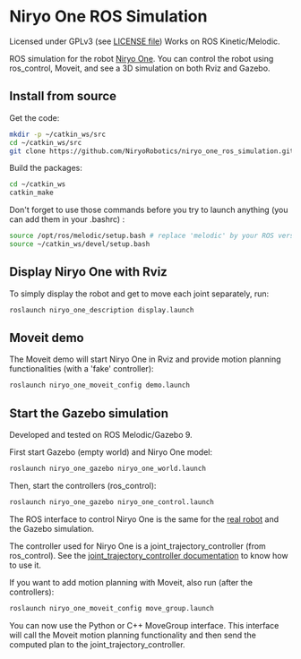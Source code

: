 # Niryo One ROS Simulation
Licensed under GPLv3 (see [LICENSE file](https://github.com/NiryoRobotics/niryo_one_ros_simulation/blob/master/LICENSE))
Works on ROS Kinetic/Melodic.

ROS simulation for the robot [Niryo One](https://niryo.com/niryo-one/). You can control the robot using ros_control, Moveit, and see a 3D simulation on both Rviz and Gazebo.

## Install from source

Get the code:

```bash
mkdir -p ~/catkin_ws/src
cd ~/catkin_ws/src
git clone https://github.com/NiryoRobotics/niryo_one_ros_simulation.git .
```

Build the packages:

```bash
cd ~/catkin_ws
catkin_make
```

Don't forget to use those commands before you try to launch anything (you can add them in your .bashrc) :

```bash
source /opt/ros/melodic/setup.bash # replace 'melodic' by your ROS version
source ~/catkin_ws/devel/setup.bash
```

## Display Niryo One with Rviz

To simply display the robot and get to move each joint separately, run:

```bash
roslaunch niryo_one_description display.launch
```

## Moveit demo

The Moveit demo will start Niryo One in Rviz and provide motion planning functionalities (with a 'fake' controller):

```bash
roslaunch niryo_one_moveit_config demo.launch
```

## Start the Gazebo simulation

Developed and tested on ROS Melodic/Gazebo 9.

First start Gazebo (empty world) and Niryo One model:

```bash
roslaunch niryo_one_gazebo niryo_one_world.launch
```

Then, start the controllers (ros_control):

```bash
roslaunch niryo_one_gazebo niryo_one_control.launch
```

The ROS interface to control Niryo One is the same for the [real robot](https://github.com/NiryoRobotics/niryo_one_ros) and the Gazebo simulation.

The controller used for Niryo One is a joint\_trajectory\_controller (from ros\_control). See the [joint\_trajectory\_controller documentation](http://wiki.ros.org/joint_trajectory_controller) to know how to use it.

If you want to add motion planning with Moveit, also run (after the controllers):

```bash
roslaunch niryo_one_moveit_config move_group.launch
```

You can now use the Python or C++ MoveGroup interface. This interface will call the Moveit motion planning functionality and then send the computed plan to the joint\_trajectory\_controller.
